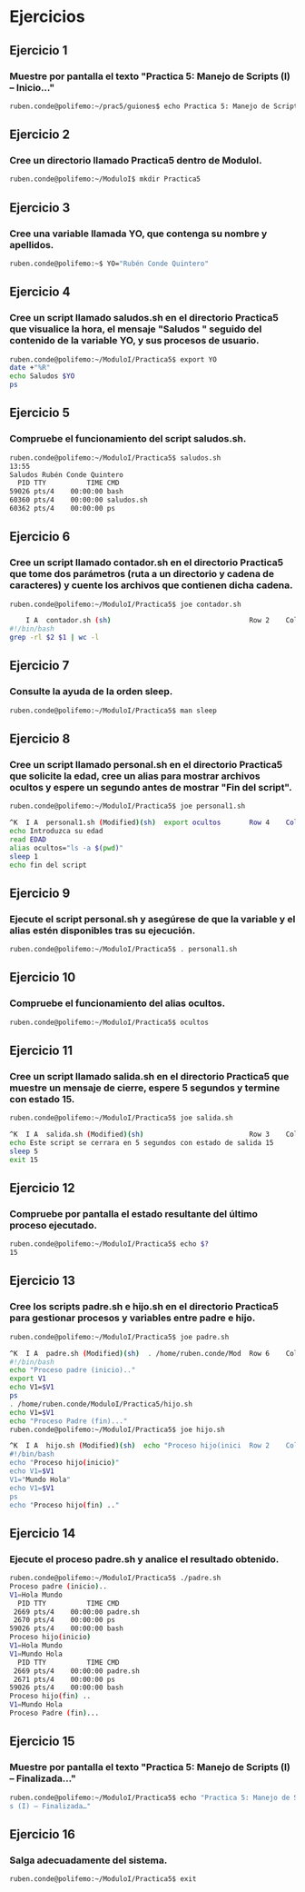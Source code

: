 
# Ejercicios

## Ejercicio 1
### Muestre por pantalla el texto "Practica 5: Manejo de Scripts (I) – Inicio…"
```bash
ruben.conde@polifemo:~/prac5/guiones$ echo Practica 5: Manejo de Scripts - Inicio..
```

## Ejercicio 2
### Cree un directorio llamado Practica5 dentro de ModuloI.
```bash
ruben.conde@polifemo:~/ModuloI$ mkdir Practica5
```
## Ejercicio 3
### Cree una variable llamada YO, que contenga su nombre y apellidos.
```bash
ruben.conde@polifemo:~$ YO="Rubén Conde Quintero"
```
## Ejercicio 4
### Cree un script llamado saludos.sh en el directorio Practica5 que visualice la hora, el mensaje "Saludos " seguido del contenido de la variable YO, y sus procesos de usuario.
```bash
ruben.conde@polifemo:~/ModuloI/Practica5$ export YO
date +"%R"
echo Saludos $YO
ps

```
## Ejercicio 5
### Compruebe el funcionamiento del script saludos.sh.
```bash
ruben.conde@polifemo:~/ModuloI/Practica5$ saludos.sh
13:55
Saludos Rubén Conde Quintero
  PID TTY          TIME CMD
59026 pts/4    00:00:00 bash
60360 pts/4    00:00:00 saludos.sh
60362 pts/4    00:00:00 ps
```
## Ejercicio 6
### Cree un script llamado contador.sh en el directorio Practica5 que tome dos parámetros (ruta a un directorio y cadena de caracteres) y cuente los archivos que contienen dicha cadena.
```bash
ruben.conde@polifemo:~/ModuloI/Practica5$ joe contador.sh

    I A  contador.sh (sh)                                  Row 2    Col 1
#!/bin/bash
grep -rl $2 $1 | wc -l
```
## Ejercicio 7
### Consulte la ayuda de la orden sleep.
```bash
ruben.conde@polifemo:~/ModuloI/Practica5$ man sleep
```
## Ejercicio 8
### Cree un script llamado personal.sh en el directorio Practica5 que solicite la edad, cree un alias para mostrar archivos ocultos y espere un segundo antes de mostrar "Fin del script".
```bash
ruben.conde@polifemo:~/ModuloI/Practica5$ joe personal1.sh

^K  I A  personal1.sh (Modified)(sh)  export ocultos       Row 4    Col 15
echo Introduzca su edad
read EDAD
alias ocultos="ls -a $(pwd)"
sleep 1
echo fin del script

```
## Ejercicio 9
### Ejecute el script personal.sh y asegúrese de que la variable y el alias estén disponibles tras su ejecución.
```bash
ruben.conde@polifemo:~/ModuloI/Practica5$ . personal1.sh
```
## Ejercicio 10
### Compruebe el funcionamiento del alias ocultos.
```bash
ruben.conde@polifemo:~/ModuloI/Practica5$ ocultos
```
## Ejercicio 11
### Cree un script llamado salida.sh en el directorio Practica5 que muestre un mensaje de cierre, espere 5 segundos y termine con estado 15.
```bash
ruben.conde@polifemo:~/ModuloI/Practica5$ joe salida.sh

^K  I A  salida.sh (Modified)(sh)                          Row 3    Col 8
echo Este script se cerrara en 5 segundos con estado de salida 15
sleep 5
exit 15
```
## Ejercicio 12
### Compruebe por pantalla el estado resultante del último proceso ejecutado.
```bash
ruben.conde@polifemo:~/ModuloI/Practica5$ echo $?
15
```
## Ejercicio 13
### Cree los scripts padre.sh e hijo.sh en el directorio Practica5 para gestionar procesos y variables entre padre e hijo.
```bash
ruben.conde@polifemo:~/ModuloI/Practica5$ joe padre.sh

^K  I A  padre.sh (Modified)(sh)  . /home/ruben.conde/Mod  Row 6    Col 3
#!/bin/bash
echo "Proceso padre (inicio).."
export V1
echo V1=$V1
ps
. /home/ruben.conde/ModuloI/Practica5/hijo.sh
echo V1=$V1
echo "Proceso Padre (fin)..."
ruben.conde@polifemo:~/ModuloI/Practica5$ joe hijo.sh

^K  I A  hijo.sh (Modified)(sh)  echo "Proceso hijo(inici  Row 2    Col 28
#!/bin/bash
echo "Proceso hijo(inicio)"
echo V1=$V1
V1="Mundo Hola"
echo V1=$V1
ps
echo "Proceso hijo(fin) .."

```
## Ejercicio 14
### Ejecute el proceso padre.sh y analice el resultado obtenido.
```bash
ruben.conde@polifemo:~/ModuloI/Practica5$ ./padre.sh
Proceso padre (inicio)..
V1=Hola Mundo
  PID TTY          TIME CMD
 2669 pts/4    00:00:00 padre.sh
 2670 pts/4    00:00:00 ps
59026 pts/4    00:00:00 bash
Proceso hijo(inicio)
V1=Hola Mundo
V1=Mundo Hola
  PID TTY          TIME CMD
 2669 pts/4    00:00:00 padre.sh
 2671 pts/4    00:00:00 ps
59026 pts/4    00:00:00 bash
Proceso hijo(fin) ..
V1=Mundo Hola
Proceso Padre (fin)...
```
## Ejercicio 15
### Muestre por pantalla el texto "Practica 5: Manejo de Scripts (I) – Finalizada…"
```bash
ruben.conde@polifemo:~/ModuloI/Practica5$ echo "Practica 5: Manejo de Script
s (I) – Finalizada…"
```
## Ejercicio 16
### Salga adecuadamente del sistema.
```bash
ruben.conde@polifemo:~/ModuloI/Practica5$ exit
```
